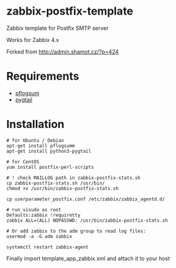 # zabbix-postfix-template
Zabbix template for Postfix SMTP server

Works for Zabbix 4.x

Forked from http://admin.shamot.cz/?p=424

# Requirements
* [pflogsum](http://jimsun.linxnet.com/postfix_contrib.html)
* [pygtail](https://pypi.org/project/pygtail/)

# Installation
    # for Ubuntu / Debian
    apt-get install pflogsumm
    apt-get install python3-pygtail
    
    # for CentOS
    yum install postfix-perl-scripts
        
    # ! check MAILLOG path in zabbix-postfix-stats.sh
    cp zabbix-postfix-stats.sh /usr/bin/
    chmod +x /usr/bin/zabbix-postfix-stats.sh

    cp userparameter_postfix.conf /etc/zabbix/zabbix_agentd.d/
    
    # run visudo as root
    Defaults:zabbix !requiretty
    zabbix ALL=(ALL) NOPASSWD: /usr/bin/zabbix-postfix-stats.sh
    
    # Or add zabbix to the adm group to read log files: 
    usermod -a -G adm zabbix  
        
    systemctl restart zabbix-agent

Finally import template_app_zabbix.xml and attach it to your host